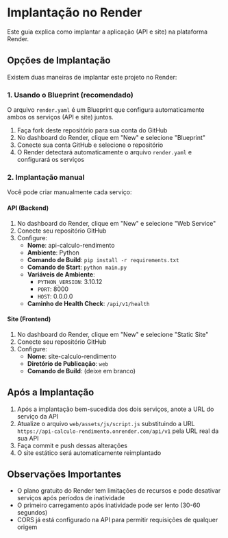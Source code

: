 # Implantação no Render

Este guia explica como implantar a aplicação (API e site) na plataforma Render.

## Opções de Implantação

Existem duas maneiras de implantar este projeto no Render:

### 1. Usando o Blueprint (recomendado)

O arquivo `render.yaml` é um Blueprint que configura automaticamente ambos os serviços (API e site) juntos.

1. Faça fork deste repositório para sua conta do GitHub
2. No dashboard do Render, clique em "New" e selecione "Blueprint"
3. Conecte sua conta GitHub e selecione o repositório
4. O Render detectará automaticamente o arquivo `render.yaml` e configurará os serviços

### 2. Implantação manual

Você pode criar manualmente cada serviço:

#### API (Backend)

1. No dashboard do Render, clique em "New" e selecione "Web Service"
2. Conecte seu repositório GitHub
3. Configure:
   - **Nome**: api-calculo-rendimento
   - **Ambiente**: Python
   - **Comando de Build**: `pip install -r requirements.txt`
   - **Comando de Start**: `python main.py`
   - **Variáveis de Ambiente**:
     - `PYTHON_VERSION`: 3.10.12
     - `PORT`: 8000
     - `HOST`: 0.0.0.0
   - **Caminho de Health Check**: `/api/v1/health`

#### Site (Frontend)

1. No dashboard do Render, clique em "New" e selecione "Static Site"
2. Conecte seu repositório GitHub
3. Configure:
   - **Nome**: site-calculo-rendimento
   - **Diretório de Publicação**: `web`
   - **Comando de Build**: (deixe em branco)

## Após a Implantação

1. Após a implantação bem-sucedida dos dois serviços, anote a URL do serviço da API
2. Atualize o arquivo `web/assets/js/script.js` substituindo a URL `https://api-calculo-rendimento.onrender.com/api/v1` pela URL real da sua API
3. Faça commit e push dessas alterações
4. O site estático será automaticamente reimplantado

## Observações Importantes

- O plano gratuito do Render tem limitações de recursos e pode desativar serviços após períodos de inatividade
- O primeiro carregamento após inatividade pode ser lento (30-60 segundos)
- CORS já está configurado na API para permitir requisições de qualquer origem 